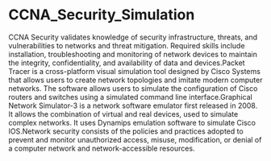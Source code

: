 # CCNA_Security_Simulation
CCNA Security validates knowledge of security infrastructure, threats, and vulnerabilities to networks and threat mitigation. Required skills include installation, troubleshooting and monitoring of network devices to maintain the integrity, confidentiality, and availability of data and devices.Packet Tracer is a cross-platform visual simulation tool designed by Cisco Systems that allows users to create network topologies and imitate modern computer networks. The software allows users to simulate the configuration of Cisco routers and switches using a simulated command line interface.Graphical Network Simulator-3 is a network software emulator first released in 2008. It allows the combination of virtual and real devices, used to simulate complex networks. It uses Dynamips emulation software to simulate Cisco IOS.Network security consists of the policies and practices adopted to prevent and monitor unauthorized access, misuse, modification, or denial of a computer network and network-accessible resources.
